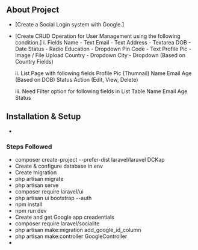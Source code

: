 ## About Project

 - [Create a Social Login system with Google.]
 - [Create CRUD Operation for User Management using the following condition.]
    i. Fields
        Name - Text
        Email - Text
        Address - Textarea
        DOB - Date
        Status - Radio
        Education - Dropdown
        Pin Code - Text
        Profile Pic - Image / File Upload
        Country - Dropdown
        City - Dropdown (Based on Country Fields)

    ii. List Page with following fields
        Profile Pic (Thumnail)
        Name
        Email
        Age (Based on DOB)
        Status
        Action (Edit, View, Delete)

    iii. Need Filter option for following fields in List Table
        Name
        Email
        Age
    Status

## Installation & Setup

 - 


### Steps Followed
 - composer create-project --prefer-dist laravel/laravel DCKap
 - Create & configure database in env
 - Create migration
 - php artisan migrate
 - php artisan serve
 - composer require laravel/ui
 - php artisan ui bootstrap --auth
 - npm install
 - npm run dev
 - Create and get Google app creadentials
 - composer require laravel/socialite
 - php artisan make:migration add_google_id_column
 - php artisan make:controller GoogleController
 - 


